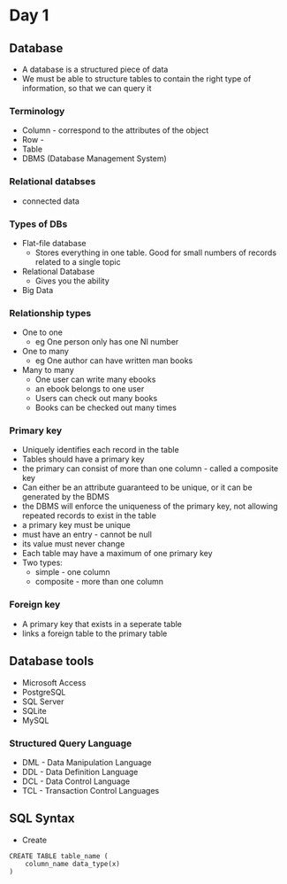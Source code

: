 # Day 1

## Database
- A database is a structured piece of data
- We must be able to structure tables to contain the right type of 
information, so that we can query it

### Terminology
- Column - correspond to the attributes of the object
- Row - 
- Table
- DBMS (Database Management System)

### Relational databses
- connected data

### Types of DBs
- Flat-file database
	- Stores everything in one table. Good for small numbers of 
records related to a single topic
- Relational Database
	- Gives you the ability
- Big Data

### Relationship types
- One to one
	- eg One person only has one NI number
- One to many
	- eg One author can have written man books
- Many to many
	- One user can write many ebooks
	- an ebook belongs to one user
	- Users can check out many books
	- Books can be checked out many times

### Primary key
- Uniquely identifies each record in the table
- Tables should have a primary key
- the primary can consist of more than one column - called a composite 
key
- Can either be an attribute guaranteed to be unique, or it can be 
generated by the BDMS
- the DBMS will enforce the uniqueness of the primary key, not allowing 
repeated records to exist in the table
- a primary key must be unique
- must have an entry - cannot be null
- its value must never change
- Each table may have a maximum of one primary key
- Two types:
	- simple - one column
	- composite - more than one column

### Foreign key
- A primary key that exists in a seperate table
- links a foreign table to the primary table

## Database tools
- Microsoft Access
- PostgreSQL
- SQL Server
- SQLite
- MySQL

### Structured Query Language
- DML - Data Manipulation Language
- DDL - Data Definition Language
- DCL - Data Control Language
- TCL - Transaction Control Languages

## SQL Syntax 
- Create
```
CREATE TABLE table_name (
	column_name data_type(x)
)
